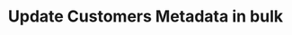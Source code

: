 ---
title: Update Customers Metadata in bulk
type: endpoint
category: 639ba2628407100061f5faac
slug: update-customers-metadata-in-bulk
parentDoc: 639ba2658407100061f5fab7
hidden: false
order: 12
---